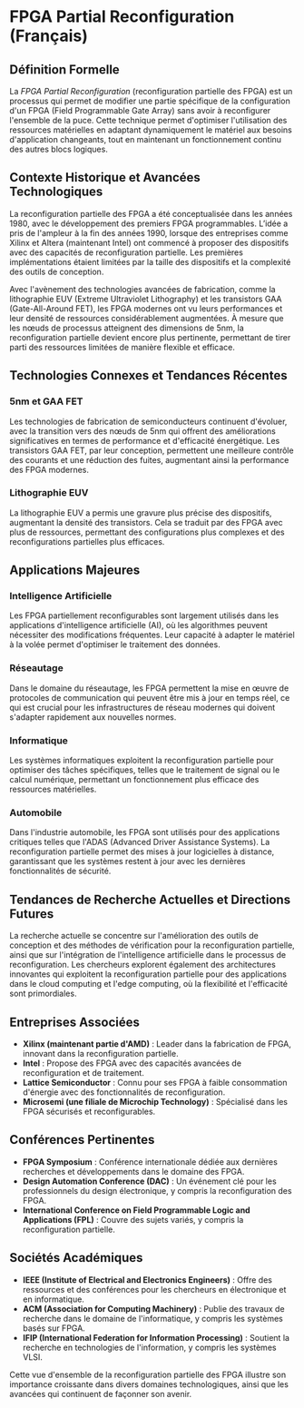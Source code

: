 # FPGA Partial Reconfiguration (Français)

## Définition Formelle

La *FPGA Partial Reconfiguration* (reconfiguration partielle des FPGA) est un processus qui permet de modifier une partie spécifique de la configuration d'un FPGA (Field Programmable Gate Array) sans avoir à reconfigurer l'ensemble de la puce. Cette technique permet d'optimiser l'utilisation des ressources matérielles en adaptant dynamiquement le matériel aux besoins d'application changeants, tout en maintenant un fonctionnement continu des autres blocs logiques.

## Contexte Historique et Avancées Technologiques

La reconfiguration partielle des FPGA a été conceptualisée dans les années 1980, avec le développement des premiers FPGA programmables. L’idée a pris de l'ampleur à la fin des années 1990, lorsque des entreprises comme Xilinx et Altera (maintenant Intel) ont commencé à proposer des dispositifs avec des capacités de reconfiguration partielle. Les premières implémentations étaient limitées par la taille des dispositifs et la complexité des outils de conception.

Avec l'avènement des technologies avancées de fabrication, comme la lithographie EUV (Extreme Ultraviolet Lithography) et les transistors GAA (Gate-All-Around FET), les FPGA modernes ont vu leurs performances et leur densité de ressources considérablement augmentées. À mesure que les nœuds de processus atteignent des dimensions de 5nm, la reconfiguration partielle devient encore plus pertinente, permettant de tirer parti des ressources limitées de manière flexible et efficace.

## Technologies Connexes et Tendances Récentes

### 5nm et GAA FET

Les technologies de fabrication de semiconducteurs continuent d'évoluer, avec la transition vers des nœuds de 5nm qui offrent des améliorations significatives en termes de performance et d'efficacité énergétique. Les transistors GAA FET, par leur conception, permettent une meilleure contrôle des courants et une réduction des fuites, augmentant ainsi la performance des FPGA modernes.

### Lithographie EUV

La lithographie EUV a permis une gravure plus précise des dispositifs, augmentant la densité des transistors. Cela se traduit par des FPGA avec plus de ressources, permettant des configurations plus complexes et des reconfigurations partielles plus efficaces.

## Applications Majeures

### Intelligence Artificielle

Les FPGA partiellement reconfigurables sont largement utilisés dans les applications d'intelligence artificielle (AI), où les algorithmes peuvent nécessiter des modifications fréquentes. Leur capacité à adapter le matériel à la volée permet d'optimiser le traitement des données.

### Réseautage

Dans le domaine du réseautage, les FPGA permettent la mise en œuvre de protocoles de communication qui peuvent être mis à jour en temps réel, ce qui est crucial pour les infrastructures de réseau modernes qui doivent s'adapter rapidement aux nouvelles normes.

### Informatique

Les systèmes informatiques exploitent la reconfiguration partielle pour optimiser des tâches spécifiques, telles que le traitement de signal ou le calcul numérique, permettant un fonctionnement plus efficace des ressources matérielles.

### Automobile

Dans l'industrie automobile, les FPGA sont utilisés pour des applications critiques telles que l'ADAS (Advanced Driver Assistance Systems). La reconfiguration partielle permet des mises à jour logicielles à distance, garantissant que les systèmes restent à jour avec les dernières fonctionnalités de sécurité.

## Tendances de Recherche Actuelles et Directions Futures

La recherche actuelle se concentre sur l'amélioration des outils de conception et des méthodes de vérification pour la reconfiguration partielle, ainsi que sur l'intégration de l'intelligence artificielle dans le processus de reconfiguration. Les chercheurs explorent également des architectures innovantes qui exploitent la reconfiguration partielle pour des applications dans le cloud computing et l'edge computing, où la flexibilité et l'efficacité sont primordiales.

## Entreprises Associées

- **Xilinx (maintenant partie d'AMD)** : Leader dans la fabrication de FPGA, innovant dans la reconfiguration partielle.
- **Intel** : Propose des FPGA avec des capacités avancées de reconfiguration et de traitement.
- **Lattice Semiconductor** : Connu pour ses FPGA à faible consommation d'énergie avec des fonctionnalités de reconfiguration.
- **Microsemi (une filiale de Microchip Technology)** : Spécialisé dans les FPGA sécurisés et reconfigurables.

## Conférences Pertinentes

- **FPGA Symposium** : Conférence internationale dédiée aux dernières recherches et développements dans le domaine des FPGA.
- **Design Automation Conference (DAC)** : Un événement clé pour les professionnels du design électronique, y compris la reconfiguration des FPGA.
- **International Conference on Field Programmable Logic and Applications (FPL)** : Couvre des sujets variés, y compris la reconfiguration partielle.

## Sociétés Académiques

- **IEEE (Institute of Electrical and Electronics Engineers)** : Offre des ressources et des conférences pour les chercheurs en électronique et en informatique.
- **ACM (Association for Computing Machinery)** : Publie des travaux de recherche dans le domaine de l'informatique, y compris les systèmes basés sur FPGA.
- **IFIP (International Federation for Information Processing)** : Soutient la recherche en technologies de l'information, y compris les systèmes VLSI.

Cette vue d'ensemble de la reconfiguration partielle des FPGA illustre son importance croissante dans divers domaines technologiques, ainsi que les avancées qui continuent de façonner son avenir.